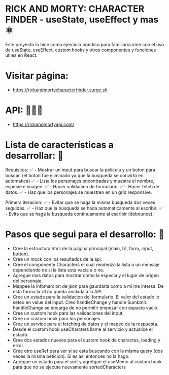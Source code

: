 # RICK AND MORTY: CHARACTER FINDER - useState, useEffect y mas ⚛️

Este proyecto lo hice como ejercicio práctico para familiarizarme con el uso de useState, useEffect, custom hooks y otros componentes y funciones utiles en React.

# Visitar página:

- https://rickandmortycharacterfinder.surge.sh

# API: 👨🏻‍💻
- https://rickandmortyapi.com/


# Lista de características a desarrollar: 📝 

Requisitos:
✅ - Mostrar un input para buscar la pelicula y un boton para buscar. (el boton fue eliminado ya que la busqueda se convirto en automatica)
✅ - Lista los personajes encontradas y muestra el nombre, especie e imagen.
✅ - Hacer validacion de formulario.
✅ - Hacer fetch de datos.
✅ - Haz que los personajes se muestren en un grid responsive.

Primera iteracion:
✅ - Evitar que se haga la misma busqueda dos veces seguidas.
✅ - Haz que la busqueda se hada automaticamente al escribir.
✅ - Evita que se haga la busqueda continuamente al escribir (debounce).


# Pasos que segui para el desarrollo: 🧩
- Cree la estructura html de la pagina principal (main, h1, form, input, button).
- Cree un mock con los resultados de la api.
- Cree el componente Characters el cual renderiza la lista o un mensaje dependiendo de si la lista esta vacia a o no.
- Agregue mas datos para mostrar como la especia y el lugar de origen del personaje.
- Mappee la infomarcion de json para gaurdarla como a mi me intersa. De esta forma la UI no queda anclada a la API.
- Cree un estado para la validacion del formulario. El valor del estado lo seteo en value del input. Creo handleChange y handle Sumbmit. handleChange se encarga de no permitir empezar con espacio vacio.
- Cree un custom hook para las validaciones del input.
- Cree un custom hook para los personajes.
- Cree un service para el fetching de datos y el mapeo de la respuesta.
- Desde el custom hook useCharcters llame al servicio y actualice el estado.
- Cree dos estados nuevos para el custom hook de charactes, loading y error.
- Cree otro useRef para ver si se esta buscando con la misma query (dos veces la misma peticion). Si es asi entonces no la hago.
- Agregue un estado para el sort y agretgue el useMemo al custom hook para que no se ejecute nuevamente sortedCharacters
